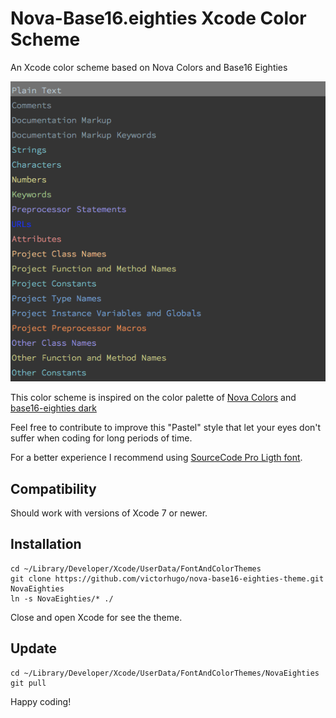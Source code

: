 # Nova-Base16.eighties Xcode Color Scheme

An Xcode color scheme based on Nova Colors and Base16 Eighties

![Preview](https://raw.githubusercontent.com/victorhugo/nova-base16-eighties-theme/master/preview-image.png)

This color scheme is inspired on the color palette of [Nova Colors](http://www.trevordmiller.com/nova/) and [base16-eighties dark](https://github.com/joedynamite/base16-xcode/blob/master/base16-eighties.dark.dvtcolortheme)

Feel free to contribute to improve this "Pastel" style that let your eyes don't suffer when coding for long periods of time.

For a better experience I recommend using [SourceCode Pro Ligth font](https://github.com/adobe-fonts/source-code-pro).


## Compatibility

Should work with versions of Xcode 7 or newer.

## Installation

    cd ~/Library/Developer/Xcode/UserData/FontAndColorThemes
    git clone https://github.com/victorhugo/nova-base16-eighties-theme.git NovaEighties
    ln -s NovaEighties/* ./

Close and open Xcode for see the theme.

## Update

    cd ~/Library/Developer/Xcode/UserData/FontAndColorThemes/NovaEighties
    git pull
    

Happy coding!
